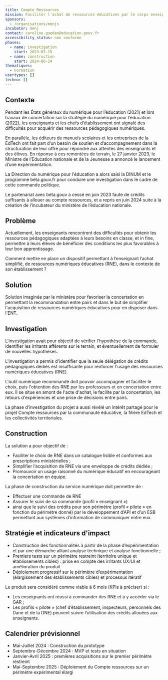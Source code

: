 ```yaml
---
title: Compte Ressources
mission: Faciliter l'achat de ressources éducatives par le corps enseignant
sponsors:
  - /organisations/menjs
incubator: menj
contact: caroline.guedan@education.gouv.fr
accessibility_status: non conforme
phases:
  - name: investigation
    start: 2023-02-15
  - name: construction
    start: 2024-06-14
thematiques:
  - Formation
usertypes: []
techno: []
---
```

## Contexte
Pendant les États généraux du numérique pour l’éducation (2021) et lors travaux de concertation sur la stratégie du numérique pour l’éducation (2022), les enseignants et les chefs d’établissement ont signalé des difficultés pour acquérir des ressources pédagogiques numériques. 

En parallèle, les éditeurs de manuels scolaires et les entreprises de la EdTech ont fait part d’un besoin de soutien et d’accompagnement dans la structuration de leur offre pour répondre aux attentes des enseignants et des élèves. 
En réponse à ces remontées de terrain, le 27 janvier 2023, le Ministre de l’Education nationale et de la Jeunesse a annoncé le lancement d’une expérimentation.

La Direction du numérique pour l'éducation a alors saisi la DINUM et le programme beta.gouv.fr pour conduire une investigation dans le cadre de cette commande politique. 

Le partenariat avec beta.gouv a cessé en juin 2023 faute de crédits suffisants à allouer au compte ressources, et a repris en juin 2024 suite à la création de l’incubateur du ministère de l’éducation nationale.

## Problème
Actuellement, les enseignants rencontrent des difficultés pour obtenir les ressources pédagogiques adaptées à leurs besoins en classe, et in fine, permettre à leurs élèves de bénéficier des conditions les plus favorables à leur bon apprentissage.

Comment mettre en place un dispositif permettant à l’enseignant l’achat simplifié, de ressources numériques éducatives (RNE), dans le contexte de son établissement ?

## Solution
Solution imaginée par le ministère pour favoriser la concertation en permettant la recommandation entre pairs et dans le but de simplifier l'acquisition de ressources numériques éducatives pour en disposer dans l'ENT.

## Investigation
L'investigation avait pour objectif de vérifier l'hypothèse de la commande, identifier les irritants afférents sur le terrain, et éventuellement de formuler de nouvelles hypothèses.

L'investigation a permis d'identifier que la seule délégation de crédits pédagogiques dédiés est insuffisante pour renforcer l'usage des ressources numériques éducatives (RNE). 

L'outil numérique recommandé doit pouvoir accompagner et faciliter le choix, puis l'obtention des RNE par les professeurs et en concertation entre eux. Il se situe en amont de l'acte d'achat, le facilite par la concertation, les retours d'expériences et une prise de décisions entre pairs.

La phase d’investigation du projet a aussi révélé un intérêt partagé pour le projet Compte ressources par la communauté éducative, la filière EdTech et les collectivités territoriales. 

## Construction
La solution a pour objectif de : 
* Faciliter le choix de RNE dans un catalogue lisible et conformes aux prescriptions ministérielles ;
* Simplifier l’acquisition de RNE via une enveloppe de crédits dédiée ;
* Promouvoir un usage raisonné du numérique éducatif en encourageant la concertation en équipe.

La phase de construction du service numérique doit permettre de : 
* Effectuer une commande de RNE
* Assurer le suivi de sa commande (profil « enseignant »)
* ainsi que le suivi des crédits pour son périmètre (profil « pilote » en fonction du périmètre donné) par le développement d’API et d’un ESB permettant aux systèmes d’information de communiquer entre eux.

## Stratégie et indicateurs d'impact
* Construction des fonctionnalités à partir de la phase d’expérimentation et par une démarche alliant analyse technique et analyse fonctionnelle ;
* Premiers tests sur un périmètre restreint (territoire unique et établissements cibles) : prise en compte des irritants UX/UI et amélioration du produit
* Déploiement progressif sur le périmètre d’expérimentation (élargissement des établissements cibles) et processus itératif

Le produit sera considéré comme viable à 6 mois (KPIs à préciser) si :
* Les enseignants ont réussi à commander des RNE et à y accéder via le GAR ;
* Les profils « pilote » (chef d’établissement, inspecteurs, personnels des Dane et de la DNE) peuvent suivre l’utilisation des crédits allouées aux enseignants.

## Calendrier prévisionnel
* Mai-Juillet 2024 : Construction du prototype
* Septembre-Décembre 2024 : MVP et tests en situation 
* Janvier-Avril 2025 : premières acquisitions sur le premier périmètre restreint
* Mai-Septembre 2025 : Déploiement du Compte ressources sur un périmètre expérimental élargi

